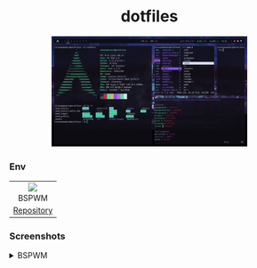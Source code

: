 <p align="center">
  <h1 align="center">dotfiles</h2>
</p>

<p align="center">
<img src="https://raw.githubusercontent.com/alexeymasasin/dotfiles/refs/heads/main/images/bspwm.jpg" width="70%" />
</p>

### Env
<table>
  <tr>
    <td align="center">
      <a href="https://github.com/alexeymasasin/dotfiles/tree/main/bspwm"><img width="42px" src="https://raw.githubusercontent.com/baskerville/bspwm/af3bd8b4351f4478fe0fe3cfd6c09e44cb108b4b/artworks/bspwm_logo.svg"/></a>
      <br />
      BSPWM
    </td>
  </tr>

  <tr>
    <td align="center">
      <a href="https://github.com/alexeymasasin/dotfiles/tree/main/bspwm">Repository</a>
    </td>
  </tr>
</table>

### Screenshots
<details>
  <summary>BSPWM</summary>
  <p align="center">
    <img src="https://raw.githubusercontent.com/alexeymasasin/dotfiles/refs/heads/main/images/bspwm.jpg" width="40%" />
    &nbsp;&nbsp;
    <img src="https://raw.githubusercontent.com/alexeymasasin/dotfiles/refs/heads/main/images/ranger.jpg" width="40%" />
  </p>
</details>
